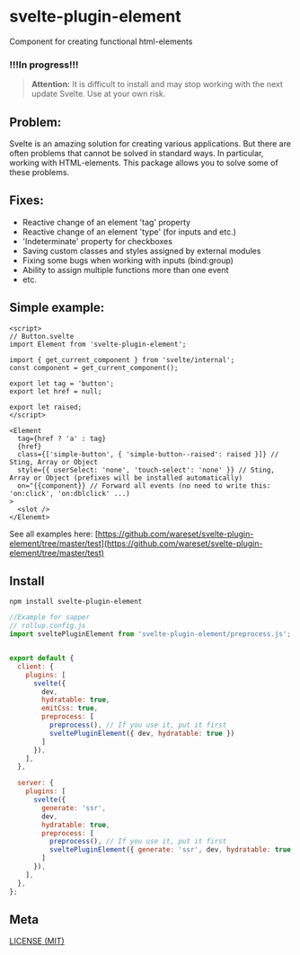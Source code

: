 # svelte-plugin-element

Component for creating functional html-elements

### !!!In progress!!!

> **Attention:**
> It is difficult to install and may stop working with the next update Svelte. Use at your own risk.

## Problem:

Svelte is an amazing solution for creating various applications. But there are often problems that cannot be solved in standard ways. In particular, working with HTML-elements. This package allows you to solve some of these problems.

## Fixes:

- Reactive change of an element 'tag' property
- Reactive change of an element 'type' (for inputs and etc.)
- 'Indeterminate' property for checkboxes
- Saving custom classes and styles assigned by external modules
- Fixing some bugs when working with inputs (bind:group)
- Ability to assign multiple functions more than one event
- etc.

## Simple example:

```svelte
<script>
// Button.svelte
import Element from 'svelte-plugin-element';

import { get_current_component } from 'svelte/internal';
const component = get_current_component();

export let tag = 'button';
export let href = null;

export let raised;
</script>

<Element
  tag={href ? 'a' : tag}
  {href}
  class={['simple-button', { 'simple-button--raised': raised }]} // Sting, Array or Object
  style={{ userSelect: 'none', 'touch-select': 'none' }} // Sting, Array or Object (prefixes will be installed automatically)
  on="{{component}} // Forward all events (no need to write this: 'on:click', 'on:dblclick' ...)
>
  <slot />
</Elenemt>
```

See all examples here: [https://github.com/wareset/svelte-plugin-element/tree/master/test](https://github.com/wareset/svelte-plugin-element/tree/master/test)

## Install

```console
npm install svelte-plugin-element
```

```js
//Example for sapper
// rollup.config.js
import sveltePluginElement from 'svelte-plugin-element/preprocess.js';


export default {
  client: {
    plugins: [
      svelte({
        dev,
        hydratable: true,
        emitCss: true,
        preprocess: [
          preprocess(), // If you use it, put it first
          sveltePluginElement({ dev, hydratable: true })
        ]
      }),
    ],
  },

  server: {
    plugins: [
      svelte({
        generate: 'ssr',
        dev,
        hydratable: true,
        preprocess: [
          preprocess(), // If you use it, put it first
          sveltePluginElement({ generate: 'ssr', dev, hydratable: true })
        ]
      }),
    ],
  },
};
```

## Meta

[LICENSE (MIT)](/LICENSE)
